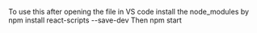 To use this after opening the file in VS code install the node_modules by 
npm install react-scripts --save-dev
Then
npm start
